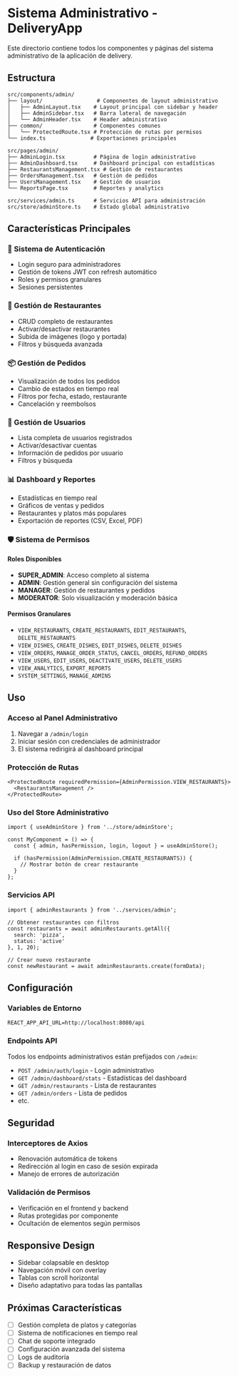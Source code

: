 # Sistema Administrativo - DeliveryApp

Este directorio contiene todos los componentes y páginas del sistema administrativo de la aplicación de delivery.

## Estructura

```
src/components/admin/
├── layout/                 # Componentes de layout administrativo
│   ├── AdminLayout.tsx    # Layout principal con sidebar y header
│   ├── AdminSidebar.tsx   # Barra lateral de navegación
│   └── AdminHeader.tsx    # Header administrativo
├── common/                # Componentes comunes
│   └── ProtectedRoute.tsx # Protección de rutas por permisos
└── index.ts              # Exportaciones principales

src/pages/admin/
├── AdminLogin.tsx         # Página de login administrativo
├── AdminDashboard.tsx     # Dashboard principal con estadísticas
├── RestaurantsManagement.tsx # Gestión de restaurantes
├── OrdersManagement.tsx   # Gestión de pedidos
├── UsersManagement.tsx    # Gestión de usuarios
└── ReportsPage.tsx        # Reportes y analytics

src/services/admin.ts      # Servicios API para administración
src/store/adminStore.ts    # Estado global administrativo
```

## Características Principales

### 🔐 Sistema de Autenticación
- Login seguro para administradores
- Gestión de tokens JWT con refresh automático
- Roles y permisos granulares
- Sesiones persistentes

### 🏢 Gestión de Restaurantes
- CRUD completo de restaurantes
- Activar/desactivar restaurantes
- Subida de imágenes (logo y portada)
- Filtros y búsqueda avanzada

### 📦 Gestión de Pedidos
- Visualización de todos los pedidos
- Cambio de estados en tiempo real
- Filtros por fecha, estado, restaurante
- Cancelación y reembolsos

### 👥 Gestión de Usuarios
- Lista completa de usuarios registrados
- Activar/desactivar cuentas
- Información de pedidos por usuario
- Filtros y búsqueda

### 📊 Dashboard y Reportes
- Estadísticas en tiempo real
- Gráficos de ventas y pedidos
- Restaurantes y platos más populares
- Exportación de reportes (CSV, Excel, PDF)

### 🛡️ Sistema de Permisos

#### Roles Disponibles
- **SUPER_ADMIN**: Acceso completo al sistema
- **ADMIN**: Gestión general sin configuración del sistema
- **MANAGER**: Gestión de restaurantes y pedidos
- **MODERATOR**: Solo visualización y moderación básica

#### Permisos Granulares
- `VIEW_RESTAURANTS`, `CREATE_RESTAURANTS`, `EDIT_RESTAURANTS`, `DELETE_RESTAURANTS`
- `VIEW_DISHES`, `CREATE_DISHES`, `EDIT_DISHES`, `DELETE_DISHES`
- `VIEW_ORDERS`, `MANAGE_ORDER_STATUS`, `CANCEL_ORDERS`, `REFUND_ORDERS`
- `VIEW_USERS`, `EDIT_USERS`, `DEACTIVATE_USERS`, `DELETE_USERS`
- `VIEW_ANALYTICS`, `EXPORT_REPORTS`
- `SYSTEM_SETTINGS`, `MANAGE_ADMINS`

## Uso

### Acceso al Panel Administrativo
1. Navegar a `/admin/login`
2. Iniciar sesión con credenciales de administrador
3. El sistema redirigirá al dashboard principal

### Protección de Rutas
```tsx
<ProtectedRoute requiredPermission={AdminPermission.VIEW_RESTAURANTS}>
  <RestaurantsManagement />
</ProtectedRoute>
```

### Uso del Store Administrativo
```tsx
import { useAdminStore } from '../store/adminStore';

const MyComponent = () => {
  const { admin, hasPermission, login, logout } = useAdminStore();
  
  if (hasPermission(AdminPermission.CREATE_RESTAURANTS)) {
    // Mostrar botón de crear restaurante
  }
};
```

### Servicios API
```tsx
import { adminRestaurants } from '../services/admin';

// Obtener restaurantes con filtros
const restaurants = await adminRestaurants.getAll({
  search: 'pizza',
  status: 'active'
}, 1, 20);

// Crear nuevo restaurante
const newRestaurant = await adminRestaurants.create(formData);
```

## Configuración

### Variables de Entorno
```env
REACT_APP_API_URL=http://localhost:8080/api
```

### Endpoints API
Todos los endpoints administrativos están prefijados con `/admin`:
- `POST /admin/auth/login` - Login administrativo
- `GET /admin/dashboard/stats` - Estadísticas del dashboard
- `GET /admin/restaurants` - Lista de restaurantes
- `GET /admin/orders` - Lista de pedidos
- etc.

## Seguridad

### Interceptores de Axios
- Renovación automática de tokens
- Redirección al login en caso de sesión expirada
- Manejo de errores de autorización

### Validación de Permisos
- Verificación en el frontend y backend
- Rutas protegidas por componente
- Ocultación de elementos según permisos

## Responsive Design
- Sidebar colapsable en desktop
- Navegación móvil con overlay
- Tablas con scroll horizontal
- Diseño adaptativo para todas las pantallas

## Próximas Características
- [ ] Gestión completa de platos y categorías
- [ ] Sistema de notificaciones en tiempo real
- [ ] Chat de soporte integrado
- [ ] Configuración avanzada del sistema
- [ ] Logs de auditoría
- [ ] Backup y restauración de datos